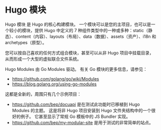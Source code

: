 # Hugo 模块

Hugo 模块 是 Hugo 的核心构建模块。 一个模块可以是您的主项目，也可以是一个较小的模块，提供 Hugo 中定义的 7 种组件类型中的一种或多种：static（静态）、content（内容）、layouts（布局）、data（数据）、assets（资产）、i18n 和 archetypes（原型）。

您可以按自己喜欢的任何方式组合模块，甚至可以从非 Hugo 项目中挂载目录，从而形成一个大型的虚拟联合文件系统。

Hugo Modules 由 Go Modules 驱动。 有关 Go 模块的更多信息，请参见：

- https://github.com/golang/go/wiki/Modules
- https://blog.golang.org/using-go-modules

这都是全新的，周围只有几个示例项目：

- https://github.com/bep/docuapi 是在测试此功能时已移植到 Hugo Modules 的主题。 这是将非 Hugo 项目安装到 Hugo 文件夹结构中的一个很好的例子。 它甚至显示了常规 Go 模板中的 JS Bundler 实现。
- https://github.com/bep/my-modular-site 是用于测试的非常简单的站点。
